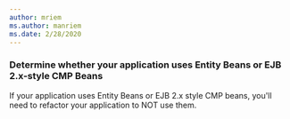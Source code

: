 ```yaml
---
author: mriem
ms.author: manriem
ms.date: 2/28/2020
---
```


### Determine whether your application uses Entity Beans or EJB 2.x-style CMP Beans

If your application uses Entity Beans or EJB 2.x style CMP beans, you'll need to refactor your application to NOT use them.
